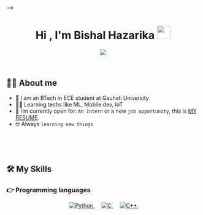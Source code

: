 <!-- - 👋 Hi, I’m Bishal Hazarika
- 👀 I’m interested in Machine Learning, Automation, Robotics and Web Development
- 🌱 I’m currently learning Natural Language Processing using Tensorflow


<!---
Bishal1234-ui/Bishal1234-ui is a ✨ special ✨ repository because its `README.md` (this file) appears on your GitHub profile.
You can click the Preview link to take a look at your changes.
--->
 -->
 
 
 <h1 align="center">Hi , I'm Bishal Hazarika <img src="https://media.giphy.com/media/hvRJCLFzcasrR4ia7z/giphy.gif" width="35"></h1>
<p align="center">
  <a href="https://github.com/DenverCoder1/readme-typing-svg"><img src="https://readme-typing-svg.herokuapp.com?lines=Electronics+and+Computer+Science+Student;IoT+and+ML+Enthusiast;"></a>
</p>


<br>



## :sassy_man:  About me
- 🏫 I am an BTech in ECE student at Gauhati University
- :technologist: Learning techs like ML, Mobile dev, IoT
- :thinking: I’m currently open for: `An Intern` or a new `job opportunity`, this is [MY RESUME](https://drive.google.com/file/d/1AmYlnRLKYZfHIY-GTIdNNMOCzY2enodc/view?usp=sharing).
- :nerd_face: Always `learning new things`

<br>

<br>
<br>






## 🛠️ My Skills

### 👉 Programming languages

<p align="center"> 
  &emsp; 
   <a href="https://www.python.org" target="_blank">
    <img alt="Python" src="https://img.shields.io/badge/Python%20-%2314354C.svg?style=plastic&logo=python&logoColor=white">
  </a>
  &emsp;
  <a href="https://www.cprogramming.com/" target="_blank"> 
    <img alt="C" src="https://img.shields.io/badge/C%20-%232370ED.svg?style=plastic&logo=c&logoColor=white">
  </a> 
  &emsp;
  <a href="https://www.w3schools.com/cpp/" target="_blank"> 
    <img alt="C++" src="https://img.shields.io/badge/C++%20-%2300599C.svg?style=plastic&logo=c%2B%2B&logoColor=white">
  </a> 
  &emsp;
  
</p>


